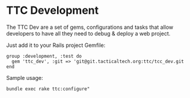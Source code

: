 # TTC Development

The TTC Dev are a set of gems, configurations and tasks that allow developers to have all they need to debug & deploy a web project.

Just add it to your Rails project Gemfile:
```
group :development, :test do
  gem 'ttc_dev', :git => 'git@git.tacticaltech.org:ttc/tcc_dev.git
end

```

Sample usage:
```
bundle exec rake ttc:configure"
```
